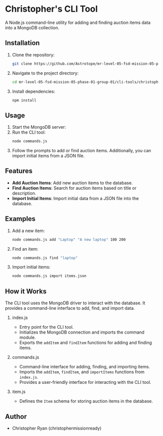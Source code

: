 # Christopher's CLI Tool

A Node.js command-line utility for adding and finding auction items data into a MongoDB collection.

## Installation

1. Clone the repository:
    ```bash
    git clone https://github.com/Astrotope/mr-level-05-fsd-mission-05-phase-01-group-01.git
    ```

2. Navigate to the project directory:
    ```bash
    cd mr-level-05-fsd-mission-05-phase-01-group-01/cli-tools/christopher
    ```

3. Install dependencies:
    ```bash
    npm install
    ```

## Usage

1. Start the MongoDB server:
2. Run the CLI tool:
    ```bash
    node commands.js
    ```
3. Follow the prompts to add or find auction items. Additionally, you can import initial items from a JSON file.

## Features

- **Add Auction Items**: Add new auction items to the database.
- **Find Auction Items**: Search for auction items based on title or description.
- **Import Initial Items**: Import initial data from a JSON file into the database.

## Examples

1. Add a new item:
    ```bash
    node commands.js add "Laptop" "A new laptop" 100 200
    ```

2. Find an item:
    ```bash
    node commands.js find "laptop"
    ```

3. Import initial items:
    ```bash
    node commands.js import items.json
    ```

## How it Works

The CLI tool uses the MongoDB driver to interact with the database. It provides a command-line interface to add, find, and import data.

1. index.js

   - Entry point for the CLI tool.
   - Initializes the MongoDB connection and imports the command module.
   - Exports the `addItem` and `findItem` functions for adding and finding items.

2. commands.js

   - Command-line interface for adding, finding, and importing items.
   - Imports the `addItem`, `findItem`, and `importItems` functions from `index.js`.    
   - Provides a user-friendly interface for interacting with the CLI tool.

3. item.js

   - Defines the `Item` schema for storing auction items in the database.

## Author

- Christopher Ryan (christophermissionready)
   
